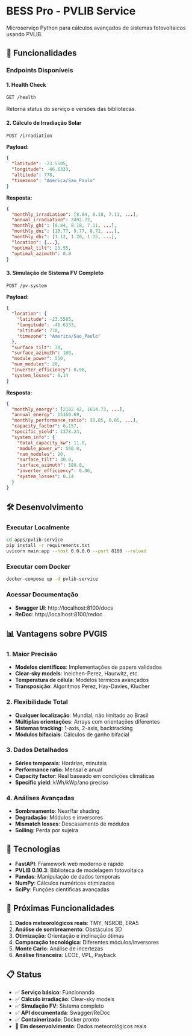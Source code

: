 # BESS Pro - PVLIB Service

Microserviço Python para cálculos avançados de sistemas fotovoltaicos usando PVLIB.

## 🚀 Funcionalidades

### **Endpoints Disponíveis**

#### **1. Health Check**
```bash
GET /health
```
Retorna status do serviço e versões das bibliotecas.

#### **2. Cálculo de Irradiação Solar**
```bash
POST /irradiation
```

**Payload:**
```json
{
  "latitude": -23.5505,
  "longitude": -46.6333,
  "altitude": 778,
  "timezone": "America/Sao_Paulo"
}
```

**Resposta:**
```json
{
  "monthly_irradiation": [8.84, 8.18, 7.11, ...],
  "annual_irradiation": 2492.72,
  "monthly_ghi": [8.84, 8.18, 7.11, ...],
  "monthly_dni": [10.77, 9.77, 8.72, ...],
  "monthly_dhi": [1.12, 1.20, 1.15, ...],
  "location": {...},
  "optimal_tilt": 23.55,
  "optimal_azimuth": 0.0
}
```

#### **3. Simulação de Sistema FV Completo**
```bash
POST /pv-system
```

**Payload:**
```json
{
  "location": {
    "latitude": -23.5505,
    "longitude": -46.6333,
    "altitude": 778,
    "timezone": "America/Sao_Paulo"
  },
  "surface_tilt": 30,
  "surface_azimuth": 180,
  "module_power": 550,
  "num_modules": 20,
  "inverter_efficiency": 0.96,
  "system_losses": 0.14
}
```

**Resposta:**
```json
{
  "monthly_energy": [2102.42, 1614.73, ...],
  "annual_energy": 15160.69,
  "monthly_performance_ratio": [0.85, 0.85, ...],
  "capacity_factor": 0.157,
  "specific_yield": 1378.24,
  "system_info": {
    "total_capacity_kw": 11.0,
    "module_power_w": 550.0,
    "num_modules": 20,
    "surface_tilt": 30.0,
    "surface_azimuth": 180.0,
    "inverter_efficiency": 0.96,
    "system_losses": 0.14
  }
}
```

## 🛠️ Desenvolvimento

### **Executar Localmente**
```bash
cd apps/pvlib-service
pip install -r requirements.txt
uvicorn main:app --host 0.0.0.0 --port 8100 --reload
```

### **Executar com Docker**
```bash
docker-compose up -d pvlib-service
```

### **Acessar Documentação**
- **Swagger UI**: http://localhost:8100/docs
- **ReDoc**: http://localhost:8100/redoc

## 📊 **Vantagens sobre PVGIS**

### **1. Maior Precisão**
- **Modelos científicos**: Implementações de papers validados
- **Clear-sky models**: Ineichen-Perez, Haurwitz, etc.
- **Temperatura de célula**: Modelos térmicos avançados
- **Transposição**: Algoritmos Perez, Hay-Davies, Klucher

### **2. Flexibilidade Total**
- **Qualquer localização**: Mundial, não limitado ao Brasil
- **Múltiplas orientações**: Arrays com orientações diferentes
- **Sistemas tracking**: 1-axis, 2-axis, backtracking
- **Módulos bifaciais**: Cálculos de ganho bifacial

### **3. Dados Detalhados**
- **Séries temporais**: Horárias, minutais
- **Performance ratio**: Mensal e anual
- **Capacity factor**: Real baseado em condições climáticas
- **Specific yield**: kWh/kWp/ano preciso

### **4. Análises Avançadas**
- **Sombreamento**: Near/far shading
- **Degradação**: Módulos e inversores
- **Mismatch losses**: Descasamento de módulos
- **Soiling**: Perda por sujeira

## 🔧 **Tecnologias**

- **FastAPI**: Framework web moderno e rápido
- **PVLIB 0.10.3**: Biblioteca de modelagem fotovoltaica
- **Pandas**: Manipulação de dados temporais
- **NumPy**: Cálculos numéricos otimizados
- **SciPy**: Funções científicas avançadas

## 🎯 **Próximas Funcionalidades**

1. **Dados meteorológicos reais**: TMY, NSRDB, ERA5
2. **Análise de sombreamento**: Obstáculos 3D
3. **Otimização**: Orientação e inclinação ótimas
4. **Comparação tecnológica**: Diferentes módulos/inversores
5. **Monte Carlo**: Análise de incertezas
6. **Análise financeira**: LCOE, VPL, Payback

## 📋 **Status**

- ✅ **Serviço básico**: Funcionando
- ✅ **Cálculo irradiação**: Clear-sky models
- ✅ **Simulação FV**: Sistema completo  
- ✅ **API documentada**: Swagger/ReDoc
- ✅ **Containerizado**: Docker pronto
- 🔄 **Em desenvolvimento**: Dados meteorológicos reais